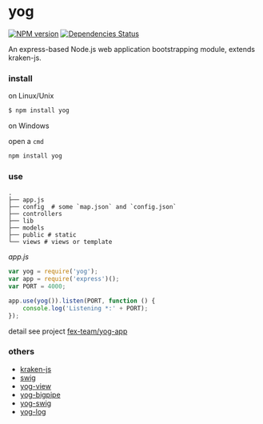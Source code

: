 yog
===

[![NPM version](https://badge.fury.io/js/yog.png)](http://badge.fury.io/js/yog) [![Dependencies Status](https://david-dm.org/fex-team/yog.png)](https://david-dm.org/fex-team/yog)

An express-based Node.js web application bootstrapping module, extends kraken-js.

### install

on Linux/Unix
```bash
$ npm install yog
```

on Windows

open a `cmd`

```bash
npm install yog
```

### use

```
.
├── app.js
├── config  # some `map.json` and `config.json`
├── controllers
├── lib
├── models
├── public # static
└── views # views or template
```

_app.js_

```javascript
var yog = require('yog');
var app = require('express')();
var PORT = 4000;

app.use(yog()).listen(PORT, function () {
    console.log('Listening *:' + PORT);
});
```

detail see project [fex-team/yog-app](https://github.com/fex-team/yog-app)

### others

+ [kraken-js](https://github.com/krakenjs/kraken-js)
+ [swig](https://github.com/paularmstrong/swig/)
+ [yog-view](https://github.com/fex-team/yog-view)
+ [yog-bigpipe](https://github.com/fex-team/yog-bigpipe)
+ [yog-swig](https://github.com/fex-team/yog-swig)
+ [yog-log](https://github.com/fex-team/yog-log)
